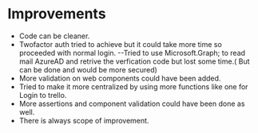 # Improvements 


- Code can be cleaner.
- Twofactor auth tried to achieve but it could take more time so proceeded with normal login. 
  --Tried to use Microsoft.Graph; to read mail AzureAD and retrive the verfication code but lost some time.( But can be done and would be more secured)
- More validation on web components could have been added.
- Tried to make it more centralized by using more functions like one for Login to trello.
- More assertions and component validation could have been done as well.
- There is always scope of improvement.



